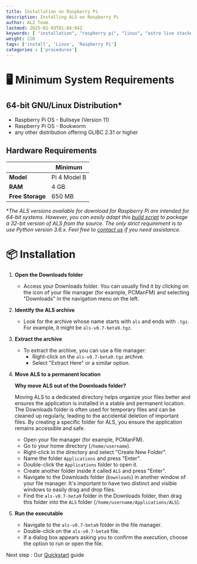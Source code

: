 ```yaml
---
title: Installation on Raspberry Pi
description: Installing ALS on Raspberry Pi
author: ALZ Team
lastmod: 2025-01-03T01:04:04Z
keywords: [ "installation", "raspberry pi", "linux", "astro live stacker", "guide" ]
weight: 220
tags: ['install', 'Linux', 'Raspberry Pi']
categories : ['procedures']
---
```


# 🖥️ Minimum System Requirements

## 64-bit GNU/Linux Distribution*
- Raspberry Pi OS - Bullseye (Version 11)
- Raspberry Pi OS - Bookworm
- any other distribution offering GLIBC 2.31 or higher

## Hardware Requirements
|                    | Minimum      |
|--------------------|--------------|
| **Model**          | Pi 4 Model B | 
| **RAM**            | 4 GB         |
| **Free Storage**   | 650 MB       | 

*_The ALS versions available for download for Raspberry Pi are intended for 64-bit systems.
However, you can easily adapt this [build script](https://github.com/deufrai/als/blob/release/0.7/ci/builds/build_dist_arm64_linux.sh)
to package a 32-bit version of ALS from the source. The only strict requirement is to use Python version 3.6.x. 
Feel free to [contact us](mailto://support@als-app.org) 
if you need assistance._

# 📦 Installation


1. **Open the Downloads folder**
    - Access your Downloads folder. You can usually find it by clicking on the icon of your file manager (for example, PCManFM) and selecting "Downloads" in the navigation menu on the left.

2. **Identify the ALS archive**
    - Look for the archive whose name starts with `als` and ends with `.tgz`. For example, it might be `als-v0.7-beta9.tgz`.

3. **Extract the archive**
    - To extract the archive, you can use a file manager:
        - Right-click on the `als-v0.7-beta9.tgz` archive.
        - Select "Extract Here" or a similar option.

4. **Move ALS to a permanent location**

   **Why move ALS out of the Downloads folder?**

   Moving ALS to a dedicated directory helps organize your files better and ensures the application is installed in a stable and permanent location. The Downloads folder is often used for temporary files and can be cleaned up regularly, leading to the accidental deletion of important files. By creating a specific folder for ALS, you ensure the application remains accessible and safe.

    - Open your file manager (for example, PCManFM).
    - Go to your home directory (`/home/username`).
    - Right-click in the directory and select "Create New Folder".
    - Name the folder `Applications` and press "Enter".
    - Double-click the `Applications` folder to open it.
    - Create another folder inside it called `ALS` and press "Enter".
    - Navigate to the Downloads folder (`Downloads`) in another window of your file manager. It's important to have two distinct and visible windows to easily drag and drop files.
    - Find the `als-v0.7-beta9` folder in the Downloads folder, then drag this folder into the `ALS` folder (`/home/username/Applications/ALS`).

5. **Run the executable**
    - Navigate to the `als-v0.7-beta9` folder in the file manager.
    - Double-click on the `als-v0.7-beta9` file.
    - If a dialog box appears asking you to confirm the execution, choose the option to run or open the file.

Next step : Our [Quickstart](../quickstart/) guide 
